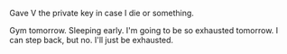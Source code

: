 Gave V the private key in case I die or something.

Gym tomorrow. Sleeping early. I'm going to be so exhausted tomorrow. I can step back, but no. I'll just be exhausted.
